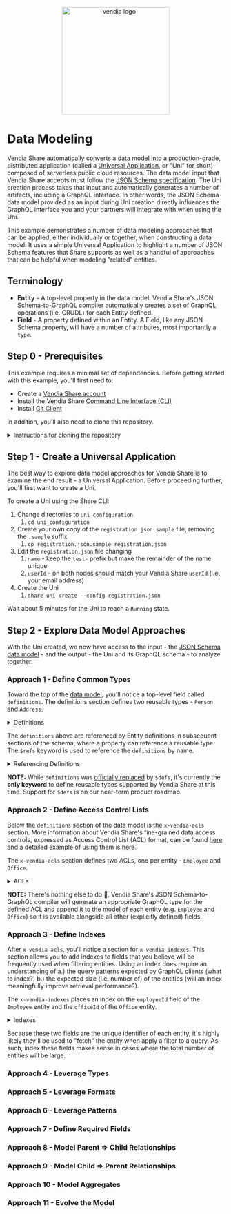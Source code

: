 <p align="center">
  <a href="https://vendia.net/">
    <img src="https://www.vendia.net/images/logo/black.svg" alt="vendia logo" width="250px">
  </a>
</p>

# Data Modeling
Vendia Share automatically converts a [data model](https://www.vendia.net/docs/share/data-modeling) into a production-grade, distributed application (called a [Universal Application](https://www.vendia.net/docs/share/dev-and-use-unis), or "Uni" for short) composed of serverless public cloud resources.  The data model input that Vendia Share accepts must follow the [JSON Schema specification](https://json-schema.org/draft/2020-12/json-schema-core.html).  The Uni creation process takes that input and automatically generates a number of artifacts, including a GraphQL interface.  In other words, the JSON Schema data model provided as an input during Uni creation directly influences the GraphQL interface you and your partners will integrate with when using the Uni.

This example demonstrates a number of data modeling approaches that can be applied, either individually or together, when constructing a data model.  It uses a simple Universal Application to highlight a number of JSON Schema features that Share supports as well as a handful of approaches that can be helpful when modeling "related" entities.

## Terminology
* **Entity** - A top-level property in the data model.  Vendia Share's JSON Schema-to-GraphQL compiler automatically creates a set of GraphQL operations (i.e. CRUDL) for each Entity defined.
* **Field** - A property defined within an Entity.  A Field, like any JSON Schema property, will have a number of attributes, most importantly a `type`.

## Step 0 - Prerequisites
This example requires a minimal set of dependencies.  Before getting started with this example, you'll first need to:

* Create a [Vendia Share account](https://share.vendia.net/)
* Install the Vendia Share [Command Line Interface (CLI)](https://www.vendia.net/docs/share/cli)
* Install [Git Client](https://git-scm.com/downloads)

In addition, you'll also need to clone this repository.

<details>
<summary>Instructions for cloning the repository</summary>

### Clone with SSH

```bash
git clone git@github.com:vendia/examples.git
```

### Clone with HTTPS

```bash
git clone https://github.com/vendia/examples.git
```

</details>

## Step 1 - Create a Universal Application
The best way to explore data model approaches for Vendia Share is to examine the end result - a Universal Application.  Before proceeding further, you'll first want to create a Uni.

To create a Uni using the Share CLI:

1. Change directories to `uni_configuration`
    1. `cd uni_configuration`
1. Create your own copy of the `registration.json.sample` file, removing the `.sample` suffix
    1. `cp registration.json.sample registration.json`
1. Edit the `registration.json` file changing
    1. `name` - keep the `test-` prefix but make the remainder of the name unique
    1. `userId` - on both nodes should match your Vendia Share `userId` (i.e. your email address)
1. Create the Uni
    1. `share uni create --config registration.json`

Wait about 5 minutes for the Uni to reach a `Running` state.

## Step 2 - Explore Data Model Approaches
With the Uni created, we now have access to the input - the [JSON Schema data model](uni_configuration/schema.json) - and the output - the Uni and its GraphQL schema - to analyze together.

### Approach 1 - Define Common Types
Toward the top of the [data model](uni_configuration/schema.json), you'll notice a top-level field called `definitions`.  The definitions section defines two reusable types - `Person` and `Address`.

<details>
<summary>Definitions</summary>

```json
"definitions": {
    "Name" : {
      "type": "object",
      "properties": {
        "firstName" : {
          "description": "Person's first name",
          "type": "string"
        },
        "lastName" : {
          "description": "Person's first name",
          "type": "string"
        }
      },
      "required": [
        "firstName",
        "lastName"
      ]
    },
    "Address" : {
      "type": "object",
      "properties": {
        "street" : {
          "description": "Street address",
          "type": "string"
        },
        "city" : {
          "description": "The city",
          "type": "string"
        },
        "state" : {
          "description": "The state",
          "type": "string"
        },
        "zipcode" : {
          "description": "The zipcode",
          "type": "string"
        }
      },
      "required": [
        "street",
        "city",
        "state"
      ]
    }
  }
```
</details>

The `definitions` above are referenced by Entity definitions in subsequent sections of the schema, where a property can reference a reusable type.  The `$refs` keyword is used to reference the `definitions` by name.

<details>
<summary>Referencing Definitions</summary>

```json
"properties": {
  "employeeName": {
    "description": "Name of the employee",
    "type": {
      "$ref" : "#/definitions/Name"
    }
  }
}
```
</details>

**NOTE:** While `definitions` was [officially replaced](https://github.com/json-schema-org/json-schema-spec/issues/512) by `$defs`, it's currently the **only keyword** to define reusable types supported by Vendia Share at this time.  Support for `$defs` is on our near-term product roadmap.

### Approach 2 - Define Access Control Lists
Below the `definitions` section of the data model is the `x-vendia-acls` section.  More information about Vendia Share's fine-grained data access controls, expressed as Access Control List (ACL) format, can be found [here](https://www.vendia.net/docs/share/fine-grained-data-permissions) and a detailed example of using them is [here](../../features/share/access-controls/data-access-controls).

The `x-vendia-acls` section defines two ACLs, one per entity - `Employee` and `Office`.

<details>
<summary>ACLs</summary>

```json
"x-vendia-acls": {
   "EmployeeAcl": {
     "type": "Employee"
   },
   "OfficeAcl": {
     "type": "Office"
  }
}
```
</details>

**NOTE:** There's nothing else to do 🙌. Vendia Share's JSON Schema-to-GraphQL compiler will generate an appropriate GraphQL type for the defined ACL and append it to the model of each entity (e.g. `Employee` and `Office`) so it is available alongside all other (explicitly defined) fields.

### Approach 3 - Define Indexes
After `x-vendia-acls`, you'll notice a section for `x-vendia-indexes`.  This section allows you to add indexes to fields that you believe will be frequently used when filtering entities.  Using an index does require an understanding of a.) the query patterns expected by GraphQL clients (what to index?) b.) the expected size (i.e. number of) of the entities (will an index meaningfully improve retrieval performance?).

The `x-vendia-indexes` places an index on the `employeeId` field of the `Employee` entity and the `officeId` of the `Office` entity.

<details>
<summary>Indexes</summary>

```json
"x-vendia-indexes": {
  "EmployeeIdIndex": {
    "type": "Employee",
    "property": "employeeId"
  },
  "OfficeIdIndex": {
    "type": "Office",
    "property": "officeId"
  }
}
```
</details>

Because these two fields are the unique identifier of each entity, it's highly likely they'll be used to "fetch" the entity when apply a filter to a query.  As such, index these fields makes sense in cases where the total number of entities will be large.

### Approach 4 - Leverage Types


### Approach 5 - Leverage Formats

### Approach 6 - Leverage Patterns

### Approach 7 - Define Required Fields

### Approach 8 - Model Parent => Child Relationships

### Approach 9 - Model Child => Parent Relationships

### Approach 10 - Model Aggregates

### Approach 11 - Evolve the Model
